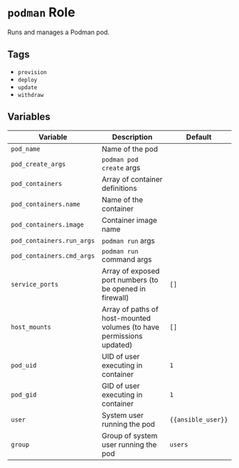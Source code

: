 # `podman` Role

Runs and manages a Podman pod.

## Tags

- `provision`
- `deploy`
- `update`
- `withdraw`

## Variables

| Variable                  | Description                                                          | Default            |
| ------------------------- | -------------------------------------------------------------------- | ------------------ |
| `pod_name`                | Name of the pod                                                      |                    |
| `pod_create_args`         | `podman pod create` args                                             |                    |
| `pod_containers`          | Array of container definitions                                       |                    |
| `pod_containers.name`     | Name of the container                                                |                    |
| `pod_containers.image`    | Container image name                                                 |                    |
| `pod_containers.run_args` | `podman run` args                                                    |                    |
| `pod_containers.cmd_args` | `podman run` command args                                            |                    |
| `service_ports`           | Array of exposed port numbers (to be opened in firewall)             | `[]`               |
| `host_mounts`             | Array of paths of host-mounted volumes (to have permissions updated) | `[]`               |
| `pod_uid`                 | UID of user executing in container                                   | `1`                |
| `pod_gid`                 | GID of user executing in container                                   | `1`                |
| `user`                    | System user running the pod                                          | `{{ansible_user}}` |
| `group`                   | Group of system user running the pod                                 | `users`            |
